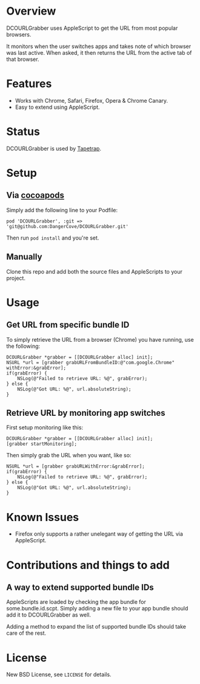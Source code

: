 # Overview

DCOURLGrabber uses AppleScript to get the URL from most popular browsers.

It monitors when the user switches apps and takes note of which browser was last active. When asked, it then returns the URL from the active tab of that browser.

# Features

* Works with Chrome, Safari, Firefox, Opera & Chrome Canary.
* Easy to extend using AppleScript.

# Status

DCOURLGrabber is used by [Tapetrap](http://www.dangercove.com/tapetrap).

# Setup

## Via [cocoapods](http://cocoapods.org)

Simply add the following line to your Podfile:

    pod 'DCOURLGrabber', :git => 'git@github.com:DangerCove/DCOURLGrabber.git'

Then run `pod install` and you're set.

## Manually

Clone this repo and add both the source files and AppleScripts to your project.

# Usage

## Get URL from specific bundle ID

To simply retrieve the URL from a browser (Chrome) you have running, use the following:

    DCOURLGrabber *grabber = [[DCOURLGrabber alloc] init];
    NSURL *url = [grabber grabURLFromBundleID:@"com.google.Chrome" withError:&grabError];
    if(grabError) {
        NSLog(@"Failed to retrieve URL: %@", grabError);
    } else {
        NSLog(@"Got URL: %@", url.absoluteString);
    }

## Retrieve URL by monitoring app switches

First setup monitoring like this:

    DCOURLGrabber *grabber = [[DCOURLGrabber alloc] init];
    [grabber startMonitoring];

Then simply grab the URL when you want, like so:

    NSURL *url = [grabber grabURLWithError:&grabError];
    if(grabError) {
        NSLog(@"Failed to retrieve URL: %@", grabError);
    } else {
        NSLog(@"Got URL: %@", url.absoluteString);
    }

# Known Issues

* Firefox only supports a rather unelegant way of getting the URL via AppleScript. 

# Contributions and things to add

## A way to extend supported bundle IDs

AppleScripts are loaded by checking the app bundle for some.bundle.id.scpt. Simply adding a new file to your app bundle should add it to DCOURLGrabber as well.

Adding a method to expand the list of supported bundle IDs should take care of the rest.

# License

New BSD License, see `LICENSE` for details.
